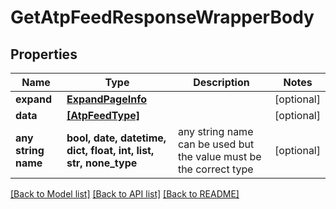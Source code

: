 # GetAtpFeedResponseWrapperBody


## Properties
Name | Type | Description | Notes
------------ | ------------- | ------------- | -------------
**expand** | [**ExpandPageInfo**](ExpandPageInfo.md) |  | [optional] 
**data** | [**[AtpFeedType]**](AtpFeedType.md) |  | [optional] 
**any string name** | **bool, date, datetime, dict, float, int, list, str, none_type** | any string name can be used but the value must be the correct type | [optional]

[[Back to Model list]](../README.md#documentation-for-models) [[Back to API list]](../README.md#documentation-for-api-endpoints) [[Back to README]](../README.md)


